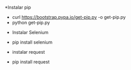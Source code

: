 *Instalar pip
- curl https://bootstrap.pypa.io/get-pip.py -o get-pip.py
- python get-pip.py
* Instalar Selenium
- pip install selenium

* instalar request
- pip install request
